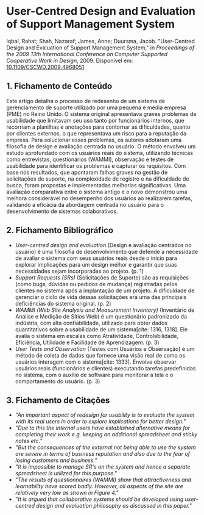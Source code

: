 # User-Centred Design and Evaluation of Support Management System

Iqbal, Rahat; Shah, Nazaraf; James, Anne; Duursma, Jacob. "User-Centred Design and Evaluation of Support Management System," in *Proceedings of the 2009 13th International Conference on Computer Supported Cooperative Work in Design*, 2009. Disponível em: [10.1109/CSCWD.2009.4968051](https://doi.org/10.1109/CSCWD.2009.4968051)


## 1. Fichamento de Conteúdo

Este artigo detalha o processo de redesenho de um sistema de gerenciamento de suporte utilizado por uma pequena e média empresa (PME) no Reino Unido. O sistema original apresentava graves problemas de usabilidade que limitavam seu uso tanto por funcionários internos, que recorriam a planilhas e anotações para contornar as dificuldades, quanto por clientes externos, o que representava um risco para a reputação da empresa. Para solucionar esses problemas, os autores adotaram uma filosofia de design e avaliação centrada no usuário. O método envolveu um estudo aprofundado com os usuários reais do sistema, utilizando técnicas como entrevistas, questionários (WAMMI), observação e testes de usabilidade para identificar os problemas e capturar os requisitos. Com base nos resultados, que apontaram falhas graves na gestão de solicitações de suporte, na complexidade de registro e na dificuldade de busca, foram propostas e implementadas melhorias significativas. Uma avaliação comparativa entre o sistema antigo e o novo demonstrou uma melhora considerável no desempenho dos usuários ao realizarem tarefas, validando a eficácia da abordagem centrada no usuário para o desenvolvimento de sistemas colaborativos.

## 2. Fichamento Bibliográfico

* _User-centred design and evaluation_ (Design e avaliação centrados no usuário) é uma filosofia de desenvolvimento que defende a necessidade de avaliar o sistema com seus usuários reais desde o início para explorar implicações para um design melhor e garantir que suas necessidades sejam incorporadas ao projeto. (p. 1)
* _Support Requests (SRs)_ (Solicitações de Suporte) são as requisições (como bugs, dúvidas ou pedidos de mudança) registradas pelos clientes no sistema após a implantação de um projeto. A dificuldade de gerenciar o ciclo de vida dessas solicitações era uma das principais deficiências do sistema original. (p. 2) 
* _WAMMI (Web Site Analysis and Measurement Inventory)_ (Inventário de Análise e Medição de Sítios Web) é um questionário padronizado da indústria, com alta confiabilidade, utilizado para obter dados quantitativos sobre a usabilidade de um sistema[cite: 1316, 1318]. Ele avalia o sistema em escalas como Atratividade, Controlabilidade, Eficiência, Utilidade e Facilidade de Aprendizagem. (p. 3) 
* _User Tests and Observation_ (Testes com Usuários e Observação) é um método de coleta de dados que fornece uma visão real de como os usuários interagem com o sistema[cite: 1333]. Envolve observar usuários reais (funcionários e clientes) executando tarefas predefinidas no sistema, com o auxílio de software para monitorar a tela e o comportamento do usuário. (p. 3) 

## 3. Fichamento de Citações

* _"An important aspect of redesign for usability is to evaluate the system with its real users in order to explore implications for better design."_  
* _"Due to this the internal users have established alternative means for completing their work e.g. keeping an additional spreadsheet and sticky notes etc."_ 
* _"But the consequences of the external not being able to use the system are severe in terms of business reputation and also due to the fear of losing customers and business."_   
* _"It is impossible to manage SR's on the system and hence a separate spreadsheet is utilized for this purpose."_   
* _"The results of questionnaires (WAMMI) show that attractiveness and learnability have scored badly. However, all aspects of the site are relatively very low as shown in Figure 4."_   
* _"It is argued that collaborative systems should be developed using user-centred design and evaluation philosophy as discussed in this paper."_ 
